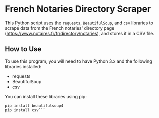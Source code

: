 # French Notaries Directory Scraper

This Python script uses the `requests`, `BeautifulSoup`, and `csv` libraries to scrape data from the French notaries' directory page (https://www.notaires.fr/fr/directory/notaries), and stores it in a CSV file.

## How to Use

To use this program, you will need to have Python 3.x and the following libraries installed:

- requests
- BeautifulSoup
- csv

You can install these libraries using pip:

```pip install requests
pip install beautifulsoup4
pip install csv```

